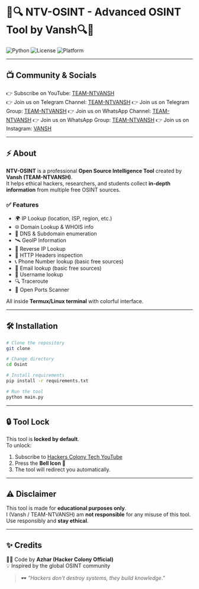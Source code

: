 # 🚀🔍 NTV-OSINT - Advanced OSINT Tool by Vansh🔍🚀

![Python](https://img.shields.io/badge/Python-3.x-blue?logo=python)
![License](https://img.shields.io/badge/License-MIT-green)
![Platform](https://img.shields.io/badge/Platform-Termux%20%7C%20Linux-orange)

---

## 📺 Community & Socials  
👉 Subscribe on YouTube: [TEAM-NTVANSH](https://youtube.com/@team-ntvansh?si=_c0aEadxkpNqCTby)  
👉 Join us on Telegram Channel: [TEAM-NTVANSH](https://t.me/Team_NTVansh) 
👉 Join us on Telegram Group: [TEAM-NTVANSH](https://t.me/NTVansh_18) 
👉 Join us on WhatsApp Channel: [TEAM-NTVANSH](https://whatsapp.com/channel/0029VaaDWnrBadmaJKiFiL20) 
👉 Join us on WhatsApp Group: [TEAM-NTVANSH](https://chat.whatsapp.com/HgSuFzvg8crB2I24H4RPhz?mode=ems_copy_t) 
👉 Join us on Instagram: [VANSH](https://www.instagram.com/____vansh.jn?igsh=MWExdWhqOHgwb2g0Yw==) 




---

## ⚡ About
**NTV-OSINT** is a professional **Open Source Intelligence Tool** created by **Vansh (TEAM-NTVANSH)**.  
It helps ethical hackers, researchers, and students collect **in-depth information** from multiple free OSINT sources.

### ✅ Features
- 🌍 IP Lookup (location, ISP, region, etc.)  
- 🌐 Domain Lookup & WHOIS info  
- 🔎 DNS & Subdomain enumeration  
- 🛰️ GeoIP Information  
- 🔄 Reverse IP Lookup  
- 📡 HTTP Headers inspection  
- 📞 Phone Number lookup (basic free sources)  
- 📧 Email lookup (basic free sources)  
- 👤 Username lookup  
- 🔍 Traceroute  
- 🚪 Open Ports Scanner  

All inside **Termux/Linux terminal** with colorful interface.

---

## 🛠️ Installation

```bash
# Clone the repository
git clone 

# Change directory
cd Osint 

# Install requirements
pip install -r requirements.txt

# Run the tool
python main.py
```

---

## 🔒 Tool Lock
This tool is **locked by default**.  
To unlock:
1. Subscribe to [Hackers Colony Tech YouTube](https://youtube.com/@team-ntvansh?si=_c0aEadxkpNqCTby)  
2. Press the **Bell Icon 🔔**  
3. The tool will redirect you automatically.  

---

## ⚠️ Disclaimer
This tool is made for **educational purposes only**.  
I (Vansh / TEAM-NTVANSH) am **not responsible** for any misuse of this tool.  
Use responsibly and **stay ethical**.  

---

## ✨ Credits
👨‍💻 Code by **Azhar (Hacker Colony Official)**  
💡 Inspired by the global OSINT community  

> 🕶️ *"Hackers don’t destroy systems, they build knowledge."*
